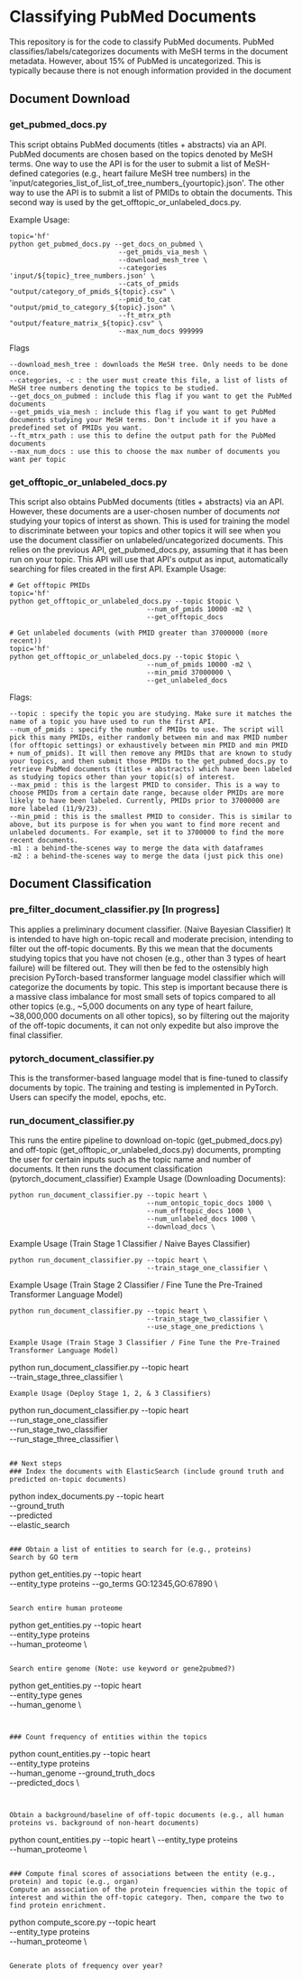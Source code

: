 # Classifying PubMed Documents
This repository is for the code to classify PubMed documents. PubMed classifies/labels/categorizes documents with MeSH terms in the document metadata. However, about 15% of PubMed is uncategorized. This is typically because there is not enough information provided in the document 

## Document Download

### get_pubmed_docs.py
This script obtains PubMed documents (titles + abstracts) via an API. PubMed documents are chosen based on the topics denoted by MeSH terms. One way to use the API is for the user to submit a list of MeSH-defined categories (e.g., heart failure MeSH tree numbers) in the 'input/categories_list_of_list_of_tree_numbers_{yourtopic}.json'. The other way to use the API is to submit a list of PMIDs to obtain the documents. This second way is used by the get_offtopic_or_unlabeled_docs.py.

Example Usage:
```
topic='hf'
python get_pubmed_docs.py --get_docs_on_pubmed \
                           --get_pmids_via_mesh \
                           --download_mesh_tree \
                           --categories 'input/${topic}_tree_numbers.json' \
                           --cats_of_pmids "output/category_of_pmids_${topic}.csv" \
                           --pmid_to_cat "output/pmid_to_category_${topic}.json" \
                           --ft_mtrx_pth "output/feature_matrix_${topic}.csv" \
                           --max_num_docs 999999
```

Flags
```
--download_mesh_tree : downloads the MeSH tree. Only needs to be done once.
--categories, -c : the user must create this file, a list of lists of MeSH tree numbers denoting the topics to be studied.
--get_docs_on_pubmed : include this flag if you want to get the PubMed documents
--get_pmids_via_mesh : include this flag if you want to get PubMed documents studying your MeSH terms. Don't include it if you have a predefined set of PMIDs you want.
--ft_mtrx_path : use this to define the output path for the PubMed documents
--max_num_docs : use this to choose the max number of documents you want per topic
```


### get_offtopic_or_unlabeled_docs.py
This script also obtains PubMed documents (titles + abstracts) via an API. However, these documents are a user-chosen number of documents *not* studying your topics of interst as shown. This is used for training the model to discriminate between your topics and other topics it will see when you use the document classifier on unlabeled/uncategorized documents. This relies on the previous API, get_pubmed_docs.py, assuming that it has been run on your topic. This API will use that API's output as input, automatically searching for files created in the first API. 
Example Usage:
```
# Get offtopic PMIDs
topic='hf'
python get_offtopic_or_unlabeled_docs.py --topic $topic \
                                  --num_of_pmids 10000 -m2 \
                                  --get_offtopic_docs
```

```
# Get unlabeled documents (with PMID greater than 37000000 (more recent))
topic='hf'
python get_offtopic_or_unlabeled_docs.py --topic $topic \
                                  --num_of_pmids 10000 -m2 \
                                  --min_pmid 37000000 \
                                  --get_unlabeled_docs
```

Flags:
```
--topic : specify the topic you are studying. Make sure it matches the name of a topic you have used to run the first API.
--num_of_pmids : specify the number of PMIDs to use. The script will pick this many PMIDs, either randomly between min and max PMID number (for offtopic settings) or exhaustively between min PMID and min PMID + num_of_pmids). It will then remove any PMIDs that are known to study your topics, and then submit those PMIDs to the get_pubmed_docs.py to retrieve PubMed documents (titles + abstracts) which have been labeled as studying topics other than your topic(s) of interest.
--max_pmid : this is the largest PMID to consider. This is a way to choose PMIDs from a certain date range, because older PMIDs are more likely to have been labeled. Currently, PMIDs prior to 37000000 are more labeled (11/9/23).
--min_pmid : this is the smallest PMID to consider. This is similar to above, but its purpose is for when you want to find more recent and unlabeled documents. For example, set it to 3700000 to find the more recent documents.
-m1 : a behind-the-scenes way to merge the data with dataframes
-m2 : a behind-the-scenes way to merge the data (just pick this one)
```

## Document Classification

### pre_filter_document_classifier.py [In progress]
This applies a preliminary document classifier. (Naive Bayesian Classifier) It is intended to have high on-topic recall and moderate precision, intending to filter out the off-topic documents. By this we mean that the documents studying topics that you have not chosen (e.g., other than 3 types of heart failure) will be filtered out. They will then be fed to the ostensibly high precision PyTorch-based transformer language model classifier which will categorize the documents by topic. This step is important because there is a massive class imbalance for most small sets of topics compared to all other topics (e.g., ~5,000 documents on any type of heart failure, ~38,000,000 documents on all other topics), so by filtering out the majority of the off-topic documents, it can not only expedite but also improve the final classifier. 

### pytorch_document_classifier.py
This is the transformer-based language model that is fine-tuned to classify documents by topic. The training and testing is implemented in PyTorch. Users can specify the model, epochs, etc. 

### run_document_classifier.py
This runs the entire pipeline to download on-topic (get_pubmed_docs.py) and off-topic (get_offtopic_or_unlabeled_docs.py) documents, prompting the user for certain inputs such as the topic name and number of documents. It then runs the document classification (pytorch_document_classifier)
Example Usage (Downloading Documents):
```
python run_document_classifier.py --topic heart \
                                  --num_ontopic_topic_docs 1000 \
                                  --num_offtopic_docs 1000 \
                                  --num_unlabeled_docs 1000 \
                                  --download_docs \
```
Example Usage (Train Stage 1 Classifier / Naive Bayes Classifier)
```
python run_document_classifier.py --topic heart \
                                  --train_stage_one_classifier \
```
Example Usage (Train Stage 2 Classifier / Fine Tune the Pre-Trained Transformer Language Model)
```
python run_document_classifier.py --topic heart \
                                  --train_stage_two_classifier \
                                  --use_stage_one_predictions \

Example Usage (Train Stage 3 Classifier / Fine Tune the Pre-Trained Transformer Language Model)
```
python run_document_classifier.py --topic heart \
                                  --train_stage_three_classifier \


```
Example Usage (Deploy Stage 1, 2, & 3 Classifiers)
```
python run_document_classifier.py --topic heart \
                                  --run_stage_one_classifier \
                                  --run_stage_two_classifier \
                                  --run_stage_three_classifier \
```

## Next steps
### Index the documents with ElasticSearch (include ground truth and predicted on-topic documents)
```
python index_documents.py --topic heart \
                          --ground_truth \
                          --predicted \
                          --elastic_search
```

### Obtain a list of entities to search for (e.g., proteins)
Search by GO term
```
python get_entities.py --topic heart \
                       --entity_type proteins
                       --go_terms GO:12345,GO:67890 \
```

Search entire human proteome
```
python get_entities.py --topic heart \
                       --entity_type proteins \
                       --human_proteome \
```

Search entire genome (Note: use keyword or gene2pubmed?)
```
python get_entities.py --topic heart \
                       --entity_type genes \
                       --human_genome \
```


### Count frequency of entities within the topics
```
python count_entities.py --topic heart \
                         --entity_type proteins \
                         --human_genome
                         --ground_truth_docs \
                         --predicted_docs \
```


Obtain a background/baseline of off-topic documents (e.g., all human proteins vs. background of non-heart documents)
```
python count_entities.py --topic heart \ 
                         --entity_type proteins \
                         --human_proteome \
```

### Compute final scores of associations between the entity (e.g., protein) and topic (e.g., organ)
Compute an association of the protein frequencies within the topic of interest and within the off-topic category. Then, compare the two to find protein enrichment. 
```
python compute_score.py --topic heart \
                        --entity_type proteins \
                        --human_proteome \
```

Generate plots of frequency over year?
